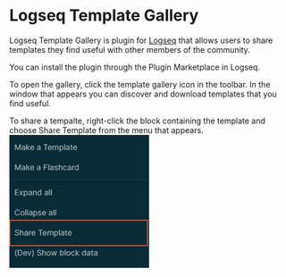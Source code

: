 # Logseq Template Gallery

Logseq Template Gallery is plugin for [Logseq](https://www.logseq.com) that allows users to share templates they find useful with other members of the community.

You can install the plugin through the Plugin Marketplace in Logseq.

To open the gallery, click the template gallery icon in the toolbar.  In the window that appears you can discover and download templates that you find useful.

To share a tempalte, right-click the block containing the template and choose Share Template from the menu that appears. ![Template Gallery Icon](./images/share-tutorial.png) 


